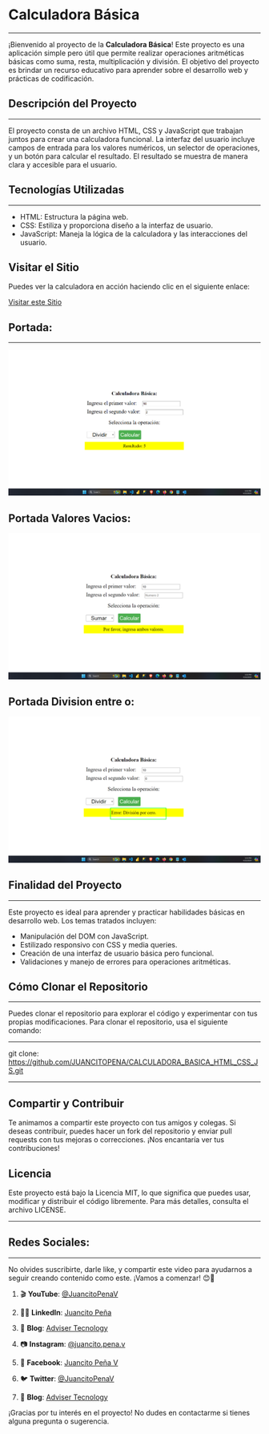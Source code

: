 # Calculadora Básica
---
¡Bienvenido al proyecto de la **Calculadora Básica**! Este proyecto es una aplicación simple pero útil que permite realizar operaciones aritméticas básicas como suma, resta, multiplicación y división. El objetivo del proyecto es brindar un recurso educativo para aprender sobre el desarrollo web y prácticas de codificación.

## Descripción del Proyecto
---
El proyecto consta de un archivo HTML, CSS y JavaScript que trabajan juntos para crear una calculadora funcional. La interfaz del usuario incluye campos de entrada para los valores numéricos, un selector de operaciones, y un botón para calcular el resultado. El resultado se muestra de manera clara y accesible para el usuario.

## Tecnologías Utilizadas
---
- HTML: Estructura la página web.
- CSS: Estiliza y proporciona diseño a la interfaz de usuario.
- JavaScript: Maneja la lógica de la calculadora y las interacciones del usuario.

## Visitar el Sitio

Puedes ver la calculadora en acción haciendo clic en el siguiente enlace:

[Visitar este Sitio](https://juancitopena.github.io/CALCULADORA_BASICA_HTML_CSS_JS/)


## Portada:
---
![](CALCULADORA.png)

## Portada Valores Vacios:

![](CALCULADORA1.png)

## Portada Division entre o:

![](CALCULADORA21.png)

## Finalidad del Proyecto
---
Este proyecto es ideal para aprender y practicar habilidades básicas en desarrollo web. Los temas tratados incluyen:

- Manipulación del DOM con JavaScript.
- Estilizado responsivo con CSS y media queries.
- Creación de una interfaz de usuario básica pero funcional.
- Validaciones y manejo de errores para operaciones aritméticas.

## Cómo Clonar el Repositorio
---
Puedes clonar el repositorio para explorar el código y experimentar con tus propias modificaciones. Para clonar el repositorio, usa el siguiente comando:

---
git clone: https://github.com/JUANCITOPENA/CALCULADORA_BASICA_HTML_CSS_JS.git

---
## Compartir y Contribuir

Te animamos a compartir este proyecto con tus amigos y colegas. Si deseas contribuir, puedes hacer un fork del repositorio y enviar pull requests con tus mejoras o correcciones. ¡Nos encantaría ver tus contribuciones!

## Licencia

Este proyecto está bajo la Licencia MIT, lo que significa que puedes usar, modificar y distribuir el código libremente. Para más detalles, consulta el archivo LICENSE.

---
## Redes Sociales:
---
No olvides suscribirte, darle like, y compartir este video para ayudarnos a seguir creando contenido como este. ¡Vamos a comenzar! 😊📡

1. 🎬 **YouTube**: [@JuancitoPenaV](https://www.youtube.com/@JuancitoPenaV)

2. 👨‍💼 **LinkedIn**: [Juancito Peña](https://www.linkedin.com/in/juancitope%C3%B1a/)

3. 📰 **Blog**: [Adviser Tecnology](https://advisertecnology.com/)

4. 📷 **Instagram**: [@juancito.pena.v](https://www.instagram.com/juancito.pena.v/)

5. 📑 **Facebook**: [Juancito Peña V](https://www.facebook.com/juancito.p.v)

6. 🐦 **Twitter**: [@JuancitoPenaV](https://twitter.com/JuancitoPenaV)

7. 📰 **Blog**: [Adviser Tecnology](https://advisertecnology.com/)



¡Gracias por tu interés en el proyecto! No dudes en contactarme si tienes alguna pregunta o sugerencia.
